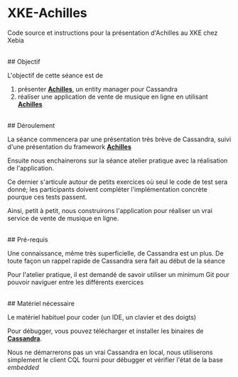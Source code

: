 XKE-Achilles
============

Code source et instructions pour la présentation d'Achilles au XKE chez Xebia

<br/>
## Objectif

 L'objectif de cette séance est de 
 
 1. présenter **[Achilles]**, un entity manager pour Cassandra
 2. réaliser une application de vente de musique en ligne en utilisant **[Achilles]**
 
<br/> 
## Déroulement

 La séance commencera par une présentation très brève de Cassandra, suivi d'une présentation du framework **[Achilles]**
 
 Ensuite nous enchainerons sur la séance atelier pratique avec la réalisation de l'application.
 
 Ce dernier s'articule autour de petits exercices où seul le code de test sera donné; les participants doivent compléter l'implémentation concrète
 pourque ces tests passent.
 
 Ainsi, petit à petit, nous construirons l'application pour réaliser un vrai service de vente de musique en ligne.

<br/>
## Pré-requis

 Une connaissance, même très superficielle, de Cassandra est un plus. De toute façon un rappel rapide de Cassandra sera fait au début de la séance
 
 Pour l'atelier pratique, il est demandé de savoir utiliser un minimum Git pour pouvoir naviguer entre les différents exercices  
 
<br/>
## Matériel nécessaire

 Le matériel habituel pour coder (un IDE, un clavier et des doigts) 
 
 Pour débugger, vous pouvez télécharger et installer les binaires de **[Cassandra]**.
 
 Nous ne démarrerons pas un vrai Cassandra en local, nous utiliserons simplement le client CQL fourni
 pour débugger et vérifier l'état de la base _embedded_
 
 
 
 
 
 
 
[Achilles]: https://github.com/doanduyhai/achilles/wiki 
[Cassandra]: http://www.apache.org/dyn/closer.cgi?path=/cassandra/1.2.9/apache-cassandra-1.2.9-bin.tar.gz
